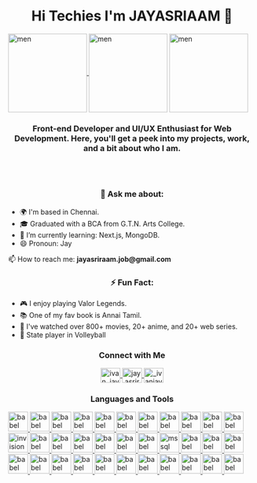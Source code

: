 <h1 align="center">Hi Techies I'm JAYASRIAAM 👋</h1>

  <a href="https://www.linkedin.com/in/jayasriraam/" target="_blank" rel="noreferrer">
    <img src="https://mir-s3-cdn-cf.behance.net/project_modules/disp/d81e67206598527.66cf2331de8bc.gif" height="160px" align="center" alt="men"/>
      </a>
        <a href="https://jayasriraam.vercel.app/" target="_blank" rel="noreferrer">
<img src="https://mir-s3-cdn-cf.behance.net/project_modules/disp/5cb685206598527.66cf256b7632a.gif" height="160px" align="center" alt="men"/></a>
      </a>
        <a href="https://instagram.com/_ivanjay_" target="_blank" rel="noreferrer">
<img src="https://mir-s3-cdn-cf.behance.net/project_modules/disp/08266b206598527.66cf28842efa2.gif" height="160px" align="center" alt="men"/></a>

<h3 align="center">
  Front-end Developer and UI/UX Enthusiast for Web Development. Here, you'll get a peek into my projects, work, and a bit about who I am.
</h3>
<br>
<br>
<h3 align="center">💬 Ask me about:</h3>
<ul>
  <li>🌍 I'm based in Chennai.</li>
  <li>🎓 Graduated with a BCA from G.T.N. Arts College.</li>
  <li>🌱 I’m currently learning: Next.js, MongoDB.</li>
  <li>😄 Pronoun: Jay</li>
</ul>

<p>📫 How to reach me: <strong>jayasriraam.job@gmail.com</strong></p>


<h3 align="center">⚡ Fun Fact:</h3>
<ul>
  <li>🎮 I enjoy playing Valor Legends.</li>
  <li>📚 One of my fav book is Annai Tamil.</li>
  <li>🔭 I've watched over 800+ movies, 20+ anime, and 20+ web series.</li>
  <li>🥇 State player in Volleyball</li>
</ul>

<h3 align="center">Connect with Me</h3>
<p align="center">
  <a href="https://twitter.com/ivan_jayram" target="blank" rel="noreferrer">
    <img align="center" src="https://raw.githubusercontent.com/rahuldkjain/github-profile-readme-generator/master/src/images/icons/Social/twitter.svg" alt="ivan_jayram" height="30" width="40"/>
  </a>
  <a href="https://linkedin.com/in/jayasriraam" target="blank" rel="noreferrer">
    <img align="center" src="https://raw.githubusercontent.com/rahuldkjain/github-profile-readme-generator/master/src/images/icons/Social/linked-in-alt.svg" alt="jayasriraam" height="30" width="40"/>
  </a>
  <a href="https://instagram.com/_ivanjay_" target="blank" >
    <img align="center" src="https://raw.githubusercontent.com/rahuldkjain/github-profile-readme-generator/master/src/images/icons/Social/instagram.svg" alt="_ivanjay_" height="30" width="40"/>
  </a>
</p>

<h3 align="center">Languages and Tools</h3>
<p align="left">
  <a href="https://babeljs.io/" target="_blank" rel="noreferrer">
    <img src="https://skillicons.dev/icons?i=babel" alt="babel" width="40" height="40"/>
  </a>
  <a href="https://getbootstrap.com" target="_blank" rel="noreferrer">
    <img src="https://skillicons.dev/icons?i=bootstrap" alt="babel" width="40" height="40"/>
  </a>
  <a href="https://www.w3schools.com/cs/" target="_blank" rel="noreferrer">
     <img src="https://skillicons.dev/icons?i=cs" alt="babel" width="40" height="40"/>
  </a>
  <a href="https://www.w3schools.com/html/" target="_blank" rel="noreferrer">
     <img src="https://skillicons.dev/icons?i=html" alt="babel" width="40" height="40"/>
  </a>
  <a href="https://www.w3schools.com/css/" target="_blank" rel="noreferrer">
     <img src="https://skillicons.dev/icons?i=css" alt="babel" width="40" height="40"/>
  </a>
  <a href="https://expressjs.com" target="_blank" rel="noreferrer">
     <img src="https://skillicons.dev/icons?i=express" alt="babel" width="40" height="40"/>
  </a>
  <a href="https://www.figma.com/" target="_blank" rel="noreferrer">
     <img src="https://skillicons.dev/icons?i=figma" alt="babel" width="40" height="40"/>
  </a>
  <a href="https://git-scm.com/" target="_blank" rel="noreferrer">
     <img src="https://skillicons.dev/icons?i=git" alt="babel" width="40" height="40"/>
  </a>
  <a href="https://github.com/" target="_blank" rel="noreferrer">
     <img src="https://skillicons.dev/icons?i=github" alt="babel" width="40" height="40"/>
  </a>
  <a href="https://about.gitlab.com/" target="_blank" rel="noreferrer">
     <img src="https://skillicons.dev/icons?i=gitlab" alt="babel" width="40" height="40"/>
  </a>
  <a href="https://www.adobe.com/in/products/illustrator.html" target="_blank" rel="noreferrer">
     <img src="https://skillicons.dev/icons?i=ai" alt="babel" width="40" height="40"/>
  </a>
  <a href="https://www.invisionapp.com/" target="_blank" rel="noreferrer">
    <img src="https://www.vectorlogo.zone/logos/invisionapp/invisionapp-icon.svg" alt="invision" width="40" height="40"/>
  </a>
  <a href="https://developer.mozilla.org/en-US/docs/Web/JavaScript" target="_blank" rel="noreferrer">
     <img src="https://skillicons.dev/icons?i=js" alt="babel" width="40" height="40"/>
  </a>
  <a href="https://jquery.com/" target="_blank" rel="noreferrer">
     <img src="https://skillicons.dev/icons?i=jquery" alt="babel" width="40" height="40"/>
  </a>
  <a href="https://mui.com/material-ui/" target="_blank" rel="noreferrer">
     <img src="https://skillicons.dev/icons?i=materialui" alt="babel" width="40" height="40"/>
  </a>
  <a href="https://www.linux.org/" target="_blank" rel="noreferrer">
     <img src="https://skillicons.dev/icons?i=linux" alt="babel" width="40" height="40"/>
  </a>
  <a href="https://www.mathworks.com/" target="_blank" rel="noreferrer">
     <img src="https://skillicons.dev/icons?i=matlab" alt="babel" width="40" height="40"/>
  </a>
  <a href="https://www.mongodb.com/" target="_blank" rel="noreferrer">
     <img src="https://skillicons.dev/icons?i=mongodb" alt="babel" width="40" height="40"/>
  </a>
  <a href="https://www.microsoft.com/en-us/sql-server" target="_blank" rel="noreferrer">
    <img src="https://www.svgrepo.com/show/303229/microsoft-sql-server-logo.svg" alt="mssql" width="40" height="40"/>
  </a>
  <a href="https://www.mysql.com/" target="_blank" rel="noreferrer">
     <img src="https://skillicons.dev/icons?i=mysql" alt="babel" width="40" height="40"/>
  </a>
  <a href="https://nextjs.org/" target="_blank" rel="noreferrer">
     <img src="https://skillicons.dev/icons?i=nextjs" alt="babel" width="40" height="40"/>
  </a>
  <a href="https://nodejs.org" target="_blank" rel="noreferrer">
     <img src="https://skillicons.dev/icons?i=nodejs" alt="babel" width="40" height="40"/>
  </a>
  <a href="https://www.npmjs.com/" target="_blank" rel="noreferrer">
     <img src="https://skillicons.dev/icons?i=npm" alt="babel" width="40" height="40"/>
  </a>
  <a href="https://www.photoshop.com/en" target="_blank" rel="noreferrer">
     <img src="https://skillicons.dev/icons?i=ps" alt="babel" width="40" height="40"/>
  </a>
  <a href="https://www.php.net" target="_blank" rel="noreferrer">
     <img src="https://skillicons.dev/icons?i=php" alt="babel" width="40" height="40"/>
  </a>
  <a href="https://reactjs.org/" target="_blank" rel="noreferrer">
     <img src="https://skillicons.dev/icons?i=react" alt="babel" width="40" height="40"/>
  </a>
  <a href="https://sass-lang.com/" target="_blank" rel="noreferrer">
     <img src="https://skillicons.dev/icons?i=sass" alt="babel" width="40" height="40"/>
  </a>
  <a href="https://tailwindcss.com/" target="_blank" rel="noreferrer">
     <img src="https://skillicons.dev/icons?i=tailwind" alt="babel" width="40" height="40"/>
  </a>
  <a href="https://www.typescriptlang.org/" target="_blank" rel="noreferrer">
     <img src="https://skillicons.dev/icons?i=ts" alt="babel" width="40" height="40"/>
  </a>
  <a href="https://github.com/vercel" target="_blank" rel="noreferrer">
     <img src="https://skillicons.dev/icons?i=vercel" alt="babel" width="40" height="40"/>
  </a>
  <a href="https://vitejs.dev/" target="_blank" rel="noreferrer">
     <img src="https://skillicons.dev/icons?i=vite" alt="babel" width="40" height="40"/>
  </a>
  <a href="https://code.visualstudio.com/" target="_blank" rel="noreferrer">
     <img src="https://skillicons.dev/icons?i=vscode" alt="babel" width="40" height="40"/>
  </a>
  <a href="https://helpx.adobe.com/in/support/xd.html" target="_blank" rel="noreferrer">
     <img src="https://skillicons.dev/icons?i=xd" alt="babel" width="40" height="40"/>
  </a>
  <br>
  <br>

